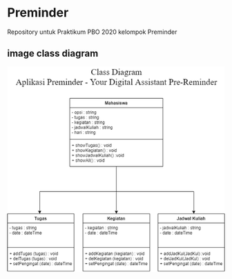 # Preminder
Repository untuk Praktikum PBO 2020 kelompok Preminder

## image class diagram

![](image/classDiagram.png)
